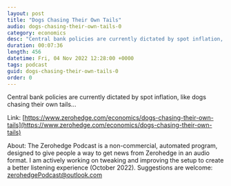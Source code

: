```yaml
---
layout: post
title: "Dogs Chasing Their Own Tails"
audio: dogs-chasing-their-own-tails-0
category: economics
desc: "Central bank policies are currently dictated by spot inflation, like dogs chasing their own tails..."
duration: 00:07:36
length: 456
datetime: Fri, 04 Nov 2022 12:28:00 +0000
tags: podcast
guid: dogs-chasing-their-own-tails-0
order: 0
---
```

Central bank policies are currently dictated by spot inflation, like dogs chasing their own tails...

Link: [https://www.zerohedge.com/economics/dogs-chasing-their-own-tails](https://www.zerohedge.com/economics/dogs-chasing-their-own-tails)

About: The Zerohedge Podcast is a non-commercial, automated program, designed to give people a way to get news from Zerohedge in an audio format.  I am actively working on tweaking and improving the setup to create a better listening experience (October 2022).  Suggestions are welcome: [zerohedgePodcast@outlook.com](mailto:zerohedgePodcast@outlook.com)